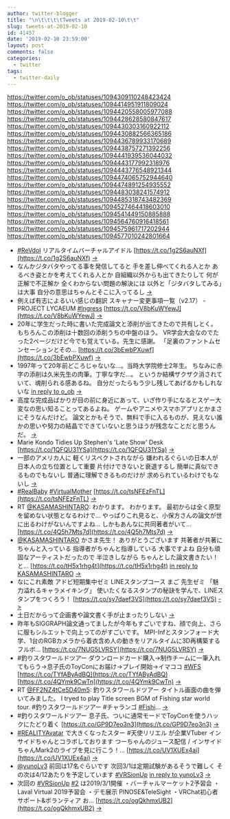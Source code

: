 ```yaml
---
author: twitter-blogger
title: "\n\t\t\t\tTweets at 2019-02-10\t\t"
slug: tweets-at-2019-02-10
id: 41457
date: '2019-02-10 23:59:00'
layout: post
comments: false
categories:
  - twitter
tags:
  - twitter-daily
---
```


https://twitter.com/o_ob/statuses/1094309110248423424 https://twitter.com/o_ob/statuses/1094414951911809024 https://twitter.com/o_ob/statuses/1094420558005977088 https://twitter.com/o_ob/statuses/1094428628580847617 https://twitter.com/o_ob/statuses/1094430303160922112 https://twitter.com/o_ob/statuses/1094430882566365186 https://twitter.com/o_ob/statuses/1094436789933170689 https://twitter.com/o_ob/statuses/1094438757271392256 https://twitter.com/o_ob/statuses/1094441939536044032 https://twitter.com/o_ob/statuses/1094443177992318976 https://twitter.com/o_ob/statuses/1094443776548921344 https://twitter.com/o_ob/statuses/1094474065752944640 https://twitter.com/o_ob/statuses/1094474891254935552 https://twitter.com/o_ob/statuses/1094483038241574912 https://twitter.com/o_ob/statuses/1094485318743482369 https://twitter.com/o_ob/statuses/1094527464418603010 https://twitter.com/o_ob/statuses/1094541449150885888 https://twitter.com/o_ob/statuses/1094564760916418561 https://twitter.com/o_ob/statuses/1094575961717202944 https://twitter.com/o_ob/statuses/1094577010242801664  

*   [#ReVdol](https://twitter.com/search?q=%23ReVdol&src=hash) リアルタイムバーチャルアイドル [https://t.co/1g2S6auNXf](https://t.co/1g2S6auNXf) [->](https://twitter.com/o_ob/statuses/1094309110248423424)
*   なんかジタバタやってる事を発信してると 手を差し伸べてくれる人とか あるべき姿とかを考えてくれる人とか 自組織以外からも出てきたりして 何が正解で不正解か 全くわからない問題の解決には 以外と「ジタバタしてみる」は大事 自分の意思はちゃんとそこに入ってるし [->](https://twitter.com/o_ob/statuses/1094414951911809024)
*   例えば有志によるいい感じの翻訳 スキャナー変更事項一覧（v2.17） - PROJECT LYCAEUM [#Ingress](https://twitter.com/search?q=%23Ingress&src=hash) [https://t.co/V8bKuWYewJ](https://t.co/V8bKuWYewJ) [->](https://twitter.com/o_ob/statuses/1094420558005977088)
*   20年に学生だった時に書いた完成論文と添削が出てきたので共有しとく。 もちろんこの添削は十数回の添削うちの中盤のほう。 VR学会大会なのでたった2ページだけど今でも覚えている。先生に感謝。 「足裏のファントムセンセーションとその… [https://t.co/3bEwbPXuwf](https://t.co/3bEwbPXuwf) [->](https://twitter.com/o_ob/statuses/1094428628580847617)
*   1997年って20年前どころじゃないな…。当時大学院修士2年生。 ちなみに赤字の添削は久米先生の肉筆。丁寧な字だ…。 というか結構ザクザク消されていて、魂削られる感あるね。 自分だったらもう少し残してあげるかもしれないな [in reply to o_ob](https://twitter.com/o_ob/statuses/1094428628580847617) [->](https://twitter.com/o_ob/statuses/1094430303160922112)
*   高度な完成品ばかりが目の前に身近にあって、いざ作り手になるとスゲー大変なの思い知ることってあるよね。 ゲームやアニメやスマホアプリとかまさにそうなんだけど。 論文とかもそうで、無料で手に入るものが、見えない誰かの思いや努力の結晶でできていないと思うほうが残念なことだと思うんだ。 [->](https://twitter.com/o_ob/statuses/1094430882566365186)
*   Marie Kondo Tidies Up Stephen's 'Late Show' Desk [https://t.co/1QFQU31YSa](https://t.co/1QFQU31YSa) [->](https://twitter.com/o_ob/statuses/1094436789933170689)
*   一部のアメリカ人に 軽くリスペクトされながら 嫌われるぐらいの日本人が 日本人の立ち位置として重要 片付けできないと衰退するし 簡単に真似できるものでもないし 普通に理解できるものだけが 求められているわけでもないし [->](https://twitter.com/o_ob/statuses/1094438757271392256)
*   [#RealBaby](https://twitter.com/search?q=%23RealBaby&src=hash) [#VirtualMother](https://twitter.com/search?q=%23VirtualMother&src=hash) [https://t.co/tsNFEzFnTL](https://t.co/tsNFEzFnTL) [->](https://twitter.com/o_ob/statuses/1094441939536044032)
*   RT [@KASAMASHINTARO](https://twitter.com/KASAMASHINTARO): わかります。 わかります。 最初からは全く原型を留めない状態となるわけで… やっぱりこれ見ると、小保方さんの論文が世に出るわけがないんですよね… しかもあんなに共同著者がいて… [https://t.co/4Q5h7Mts7d](https://t.co/4Q5h7Mts7d) [->](https://twitter.com/o_ob/statuses/1094443177992318976)
*   [@KASAMASHINTARO](https://twitter.com/KASAMASHINTARO) かさま先生！ ありがとうございます 共著者が共著にちゃんと入っている 指導者がちゃんと指導している 大事ですよね 自分も頑固なアーティストだったので 半泣きしながら ちゃんとした論文書きたい！と… [https://t.co/tH5x1rhg4t](https://t.co/tH5x1rhg4t) [in reply to KASAMASHINTARO](https://twitter.com/KASAMASHINTARO/statuses/1094443017669292032) [->](https://twitter.com/o_ob/statuses/1094443776548921344)
*   なにこれ素敵 アドビ短期集中ゼミ LINEスタンプコース まご 先生ゼミ 「魅力溢れるキャラメイキング」 使いたくなるスタンプの秘訣を学んで、LINEスタンプをつくろう！ [https://t.co/sy7daef3VS](https://t.co/sy7daef3VS) [->](https://twitter.com/o_ob/statuses/1094474065752944640)
*   土日だからって企画書や論文書く手が止まったりしない [->](https://twitter.com/o_ob/statuses/1094474891254935552)
*   昨年もSIGGRAPH論文通ってましたが今年もすごいですね、顔で向上、さらに服もシルエットで向上ってのがすごいです。 MPI-Infとスタンフォード大学、1台のRGBカメラから着衣含め人の動きをリアルタイムに3D再構築するフルボ… [https://t.co/7NUG5LVRSY](https://t.co/7NUG5LVRSY) [->](https://twitter.com/o_ob/statuses/1094483038241574912)
*   #釣りスタワールドツアー ダウンロードカード購入→制作チームに一筆入れてもらう→息子氏のToyConにお届け→プレイ開始→イマココ [#WFS](https://twitter.com/search?q=%23WFS&src=hash) [https://t.co/TYfAByAdBQ](https://t.co/TYfAByAdBQ) [https://t.co/4QYmk9CwTn](https://t.co/4QYmk9CwTn) [->](https://twitter.com/o_ob/statuses/1094485318743482369)
*   RT [@FF2NZ4tCe5D40m5](https://twitter.com/FF2NZ4tCe5D40m5): 釣りスタワールドツアー タイトル画面の曲を弾いてみました。 I tryed to play Title screen BGM of Fishing star world tour. #釣りスタワールドツアー #チャランゴ [#Fishi](https://twitter.com/search?q=%23Fishi&src=hash)… [->](https://twitter.com/o_ob/statuses/1094527464418603010)
*   #釣りスタワールドツアー 息子氏、ついに通常モードでToyConを使うハックにたどり着く [https://t.co/GP9D7eo3n3](https://t.co/GP9D7eo3n3) [->](https://twitter.com/o_ob/statuses/1094541449150885888)
*   [#REALITYAvatar](https://twitter.com/search?q=%23REALITYAvatar&src=hash) で大きくなったスター #天使リリエル が企業VTuber インサイドちゃんとコラボしております つーちゃんのジュース配信 / インサイドちゃんMark2のライブを見に行こう！… [https://t.co/UV1XUEx4ai](https://t.co/UV1XUEx4ai) [->](https://twitter.com/o_ob/statuses/1094564760916418561)
*   [@yunoLv3](https://twitter.com/yunoLv3) 前回は17名ぐらいです 次回3/1は定期試験があるそうで難しく その次は4/12あたりを予定しています [#VRSionUp](https://twitter.com/search?q=%23VRSionUp&src=hash) [in reply to yunoLv3](https://twitter.com/yunoLv3/statuses/1090099142007840768) [->](https://twitter.com/o_ob/statuses/1094575961717202944)
*   次回の [#VRSionUp](https://twitter.com/search?q=%23VRSionUp&src=hash) [#2](https://twitter.com/search?q=%232&src=hash) は2019/3/1開催 ・バーチャルマーケット2予習会 ・Laval Virtual 2019予習会 ・デモ展示 PINOSE&TeleSight ・VRChat初心者サポート&ボランティア お… [https://t.co/ogQkhmxUB2](https://t.co/ogQkhmxUB2) [->](https://twitter.com/o_ob/statuses/1094577010242801664)